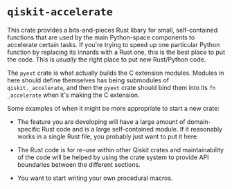 # `qiskit-accelerate`

This crate provides a bits-and-pieces Rust libary for small, self-contained functions
that are used by the main Python-space components to accelerate certain tasks.  If you're trying to
speed up one particular Python function by replacing its innards with a Rust one, this is the best
place to put the code.  This is _usually_ the right place to put new Rust/Python code.

The `pyext` crate is what actually builds the C extension modules.  Modules in here should define
themselves has being submodules of `qiskit._accelerate`, and then the `pyext` crate should bind them
into its `fn _accelerate` when it's making the C extension.

Some examples of when it might be more appropriate to start a new crate:

* The feature you are developing will have a large amount of domain-specific Rust code and is a
  large self-contained module.  If it reasonably works in a single Rust file, you probably just want
  to put it here.

* The Rust code is for re-use within other Qiskit crates and maintainability of the code will be
  helped by using the crate system to provide API boundaries between the different sections.

* You want to start writing your own procedural macros.
